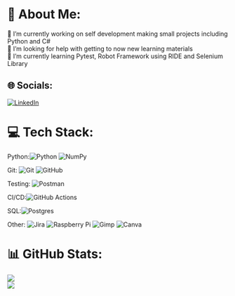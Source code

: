 # 💫 About Me:
🔭 I’m currently working on self development making small projects including Python and C#<br>🤝 I’m looking for help with getting to now new learning materials<br>🌱 I’m currently learning Pytest, Robot Framework using RIDE and Selenium Library<br>


## 🌐 Socials:
[![LinkedIn](https://img.shields.io/badge/LinkedIn-%230077B5.svg?logo=linkedin&logoColor=white)](https://linkedin.com/in/www.linkedin.com/in/marcel-godlewski/) 

# 💻 Tech Stack:
Python:![Python](https://img.shields.io/badge/python-3670A0?style=for-the-badge&logo=python&logoColor=ffdd54) ![NumPy](https://img.shields.io/badge/numpy-%23013243.svg?style=for-the-badge&logo=numpy&logoColor=white)


Git: ![Git](https://img.shields.io/badge/git-%23F05033.svg?style=for-the-badge&logo=git&logoColor=white) ![GitHub](https://img.shields.io/badge/github-%23121011.svg?style=for-the-badge&logo=github&logoColor=white) 


Testing: ![Postman](https://img.shields.io/badge/Postman-FF6C37?style=for-the-badge&logo=postman&logoColor=white)


CI/CD:![GitHub Actions](https://img.shields.io/badge/github%20actions-%232671E5.svg?style=for-the-badge&logo=githubactions&logoColor=white)


SQL:![Postgres](https://img.shields.io/badge/postgres-%23316192.svg?style=for-the-badge&logo=postgresql&logoColor=white)


Other: ![Jira](https://img.shields.io/badge/jira-%230A0FFF.svg?style=for-the-badge&logo=jira&logoColor=white) ![Raspberry Pi](https://img.shields.io/badge/-Raspberry_Pi-C51A4A?style=for-the-badge&logo=Raspberry-Pi) ![Gimp](https://img.shields.io/badge/Gimp-657D8B?style=for-the-badge&logo=gimp&logoColor=FFFFFF) ![Canva](https://img.shields.io/badge/Canva-%2300C4CC.svg?style=for-the-badge&logo=Canva&logoColor=white)
# 📊 GitHub Stats:
![](https://github-readme-streak-stats.herokuapp.com/?user=Greensie&theme=dark&hide_border=false)<br/>
![](https://github-readme-stats.vercel.app/api/top-langs/?username=Greensie&theme=dark&hide_border=false&include_all_commits=false&count_private=false&layout=compact)

<!-- Proudly created with GPRM ( https://gprm.itsvg.in ) -->
